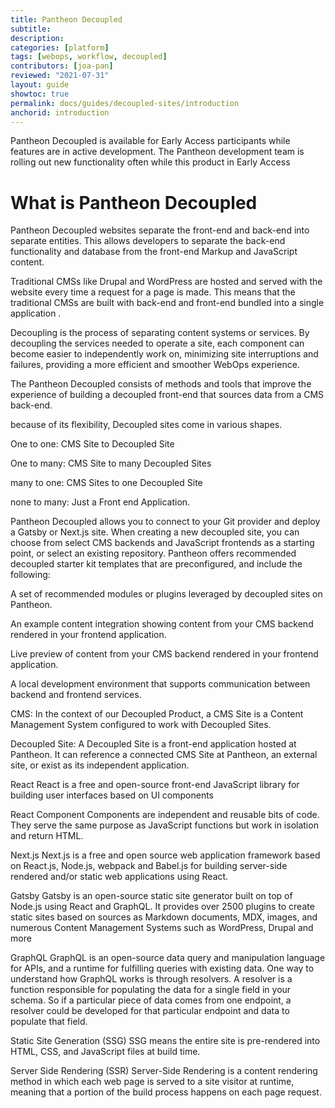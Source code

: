 ```yaml
---
title: Pantheon Decoupled
subtitle: 
description: 
categories: [platform]
tags: [webops, workflow, decoupled]
contributors: [joa-pan]
reviewed: "2021-07-31"
layout: guide
showtoc: true
permalink: docs/guides/decoupled-sites/introduction
anchorid: introduction
---
```


<Alert title="Early Access" type="info" icon="leaf">

Pantheon Decoupled is available for Early Access participants while features are in active development. The Pantheon development team is  rolling out new functionality often while this product in Early Access

</Alert>


# What is Pantheon Decoupled

Pantheon Decoupled websites separate the front-end and back-end into separate entities. This allows developers to separate the back-end functionality and database from the front-end Markup and JavaScript content.

Traditional CMSs like Drupal and WordPress are hosted and served with the website every time a request for a page is made. This  means that the traditional CMSs are built with back-end and front-end bundled into a single application .

Decoupling is the process of separating content systems or services. By decoupling the services needed to operate a site, each component can become easier to independently work on, minimizing site interruptions and failures, providing a more efficient and smoother WebOps experience. 

The Pantheon Decoupled consists of methods and tools that improve the experience of building a decoupled front-end that sources data from a CMS back-end. 


because of its flexibility, Decoupled sites come in various shapes.

One to one: CMS Site to Decoupled Site

One to many: CMS Site to many Decoupled Sites

many to one: CMS Sites to one Decoupled Site

none to many: Just a Front end Application.

Pantheon Decoupled allows you to connect to your Git provider and deploy a Gatsby or Next.js site. When creating a new decoupled site, you can choose from select CMS backends and JavaScript frontends as a starting point, or select an existing repository. Pantheon offers  recommended decoupled starter kit templates that are preconfigured, and  include the following:

A set of recommended modules or plugins leveraged by decoupled sites on Pantheon.

An example content integration showing content from your CMS backend rendered in your frontend application.

Live preview of content from your CMS backend rendered in your frontend application.

A local development environment that supports communication between backend and frontend services.

<Accordion title="Pantheon Decoupled Glossary" id="glossary" icon="info-sign">

CMS:  In the context of our Decoupled Product, a CMS Site is a Content Management System configured to work with Decoupled Sites.

Decoupled Site: A Decoupled Site is a front-end application hosted at Pantheon. It can reference a connected CMS Site at Pantheon, an external site, or exist as its independent application. 

React
React is a free and open-source front-end JavaScript library for building user interfaces based on UI components

React Component
Components are independent and reusable bits of code. They serve the same purpose as JavaScript functions but work in isolation and return HTML.

Next.js
Next.js is a free and open source web application framework based on React.js, Node.js, webpack and Babel.js for building server-side rendered and/or static web applications using React.

Gatsby
Gatsby is an open-source static site generator built on top of Node.js using React and GraphQL. It provides over 2500 plugins to create static sites based on sources as Markdown documents, MDX, images, and numerous Content Management Systems such as WordPress, Drupal and more 

GraphQL
GraphQL is an open-source data query and manipulation language for APIs, and a runtime for fulfilling queries with existing data. One way to understand how GraphQL works is through resolvers. A resolver is a function responsible for populating the data for a single field in your schema. So if a particular piece of data comes from one endpoint, a resolver could be developed for that particular endpoint and data to populate that field. 

Static Site Generation (SSG)
SSG means the entire site is pre-rendered into HTML, CSS, and JavaScript files at build time.

Server Side Rendering (SSR)
Server-Side Rendering is a content rendering method in which each web page is served to a site visitor at runtime, meaning that a portion of the build process happens on each page request.


